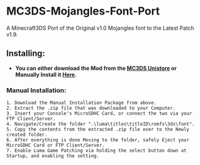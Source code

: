 # MC3DS-Mojangles-Font-Port
A Minecraft3DS Port of the Original v1.0 Mojangles font to the Latest Patch v1.9.





## Installing:
- **You can either download the Mod from the [MC3DS Unistore](https://github.com/Minecraft-3DS-Community/minecraft-3ds-unistore) or Manually Install it [Here](https://github.com/Cracko298/MC3DS-Mojangles-Font-Port/releases/download/v1.0.0/mc3ds_oldfont.zip).**

### Manual Installation:
```
1. Download the Manual Installation Package from above.
2. Extract the .zip file that was downloaded to your Computer.
3. Insert your Console's MicroSDHC Card, or connect the two via your FTP Client/Server.
4. Navigate/Create the folder ".\luma\titles\titleID\romfs\3ds\font".
5. Copy the contents from the extracted .zip file over to the Newly created folder.
6. After everything is done Moving to the folder, safely Eject your MicroSDHC Card or FTP Client/Server.
7. Enable Luma Game Patching via holding the select button down at Startup, and enabling the setting.
```
